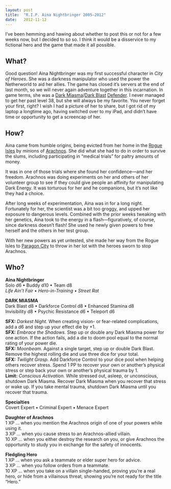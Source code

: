 ```yaml
---
layout: post
title:  "R.I.P. Aina Nightbringer 2005–2012"
date:   2012-11-12
---
```



I’ve been hemming and hawing about whether to post this or not for a few weeks now, but I decided to so so. I think it would be a disservice to my fictional hero and the game that made it all possible.

<!--more-->

## What?
Good question! Aina Nightbringer was my first successful character in *City of Heroes*. She was a darkness manipulator who used the power the Netherworld to aid her allies. The game has closed it’s servers at the end of last month, so we will never again adventure together in this incarnation. In game terms, she was a [Dark Miasma](http://wiki.cohtitan.com/wiki/Dark_Miasma)/[Dark Blast](http://wiki.cohtitan.com/wiki/Dark_Blast) [Defender](http://wiki.cohtitan.com/wiki/Defender). I never managed to get her past level 38, but she will always be my favorite. You never forget your first, right? I wish I had a picture of her to share, but I got rid of my laptop a longtime ago, having switched over to my iPad, and didn’t have time or opportunity to get a screencap of her.

## How?
Aina came from humble origins, being evicted from her home in the [Rogue Isles](http://wiki.cohtitan.com/wiki/Rogue_Isles) by minions of [Arachnos](http://wiki.cohtitan.com/wiki/Arachnos). She did what she had to do in order to survive the slums, including participating in “medical trials” for paltry amounts of money.

It was in one of those trials where she found her confidence—and her freedom. Arachnos was doing experiments on her and others of her volunteer group to see if they could give people an affinity for manipulating Dark Energy. It was torturous for her and he companions, but it’s not like they had a choice.

After long weeks of experimentation, Aina was in for a long night. Fortunately for her, the scientist was a bit too groggy, and upped her exposure to dangerous levels. Combined with the prior weeks tweaking with her genetics, Aina took to the energy in a flash—figuratively, of course, since darkness doesn’t flash! She used he newly given powers to free herself and the others in her test group.

With her new powers as yet untested, she made her way from the Rogue Isles to [Paragon City](http://wiki.cohtitan.com/wiki/Paragon_City) to throw in her lot with the heroes sworn to stop Arachnos.

## Who?
**Aina Nightbringer**  
Solo d6 • Buddy d10 • Team d8  
*Life Ain’t Fair* • *Hero-in-Training* • *Street Rat*

**DARK MIASMA**  
Dark Blast d8 • Darkforce Control d8 • Enhanced Stamina d8  
Invisibility d8 • Psychic Resistance d6 • Teleport d6

**SFX:** *Darkest Night.* When creating vision- or fear-related complications, add a d6 and step up your effect die by +1.  
**SFX:** *Embrace the Shadows.* Step up or double any Dark Miasma power for one action. If the action fails, add a die to doom pool equal to the normal rating of your power die.  
**SFX:** *Moonbeam.* Against a single target, step up or double Dark Blast. Remove the highest rolling die and use three dice for your total.  
**SFX:** *Twilight Grasp*. Add Darkforce Control to your dice pool when helping others recover stress. Spend 1 PP to recover your own or another’s physical stress or step back your own or another’s physical trauma by 1.  
**Limit:** *Conscious Activation.* While stressed out, asleep, or unconscious, shutdown Dark Miasma. Recover Dark Miasma when you recover that stress or wake up. If you take mental trauma, shutdown Dark Miasma until you recover that trauma.

**Specialties**  
Covert Expert • Criminal Expert • Menace Expert

**Daughter of Arachnos**  
1 XP … when you mention the Arachnos origin of one of your powers while using it.  
3 XP … when you cause stress to an Arachnos-allied villain.  
10 XP … when you either destroy the research on you, or give Arachnos the opportunity to study you in exchange for the safety of innocents.

**Fledgling Hero**  
1 XP … when you ask a teammate or elder super hero for advice.  
3 XP … when you follow orders from a teammate.  
10 XP … when you take on a villain single-handed, proving you’re a real hero, or hide from a villainous threat, showing you’re not ready for the title “Hero.”

